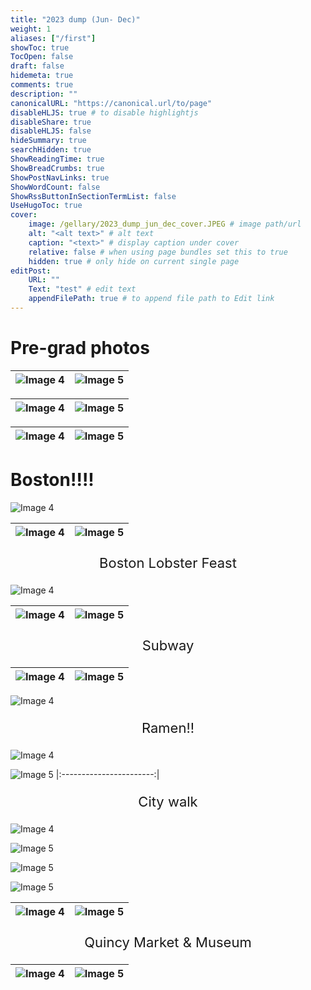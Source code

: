 ```yaml
---
title: "2023 dump (Jun- Dec)"
weight: 1
aliases: ["/first"]
showToc: true
TocOpen: false
draft: false
hidemeta: true
comments: true
description: ""
canonicalURL: "https://canonical.url/to/page"
disableHLJS: true # to disable highlightjs
disableShare: true
disableHLJS: false
hideSummary: true
searchHidden: true
ShowReadingTime: true
ShowBreadCrumbs: true
ShowPostNavLinks: true
ShowWordCount: false
ShowRssButtonInSectionTermList: false
UseHugoToc: true
cover:
    image: /gellary/2023_dump_jun_dec_cover.JPEG # image path/url
    alt: "<alt text>" # alt text
    caption: "<text>" # display caption under cover
    relative: false # when using page bundles set this to true
    hidden: true # only hide on current single page
editPost:
    URL: ""
    Text: "test" # edit text
    appendFilePath: true # to append file path to Edit link
---
```


# Pre-grad photos

| ![Image 4](/gellary/2023_dump_jun_dec/Grad_(5).JPEG) | ![Image 5](/gellary/2023_dump_jun_dec/Grad_(6).JPEG) |
|:-----------------------:|:-----------------------:|



| ![Image 4](/gellary/2023_dump_jun_dec/Grad_(1).JPEG) | ![Image 5](/gellary/2023_dump_jun_dec/Grad_(3).JPEG) |
|:-----------------------:|:-----------------------:|


| ![Image 4](/gellary/2023_dump_jun_dec/Grad_(2).JPEG) | ![Image 5](/gellary/2023_dump_jun_dec/Grad_(8).JPEG) |
|:-----------------------:|:-----------------------:|



# Boston!!!!


![Image 4](/gellary/2023_dump_jun_dec/boston_(1).JPEG) 



| ![Image 4](/gellary/2023_dump_jun_dec/boston_(21).JPEG) | ![Image 5](/gellary/2023_dump_jun_dec/boston_(20).JPEG) |
|:-----------------------:|:-----------------------:|



<p align="center" style="font-size: 22px;">Boston Lobster Feast</p>


![Image 4](/gellary/2023_dump_jun_dec/boston_(3).JPEG) 

| ![Image 4](/gellary/2023_dump_jun_dec/boston_(4).JPEG) | ![Image 5](/gellary/2023_dump_jun_dec/boston_(5).JPEG) |
|:-----------------------:|:-----------------------:|



<p align="center" style="font-size: 22px;">Subway</p>

| ![Image 4](/gellary/2023_dump_jun_dec/boston_(18).JPEG) | ![Image 5](/gellary/2023_dump_jun_dec/boston_(17).JPEG) |
|:-----------------------:|:-----------------------:|

![Image 4](/gellary/2023_dump_jun_dec/boston_(16).JPEG) 


<p align="center" style="font-size: 22px;">Ramen!!</p>


![Image 4](/gellary/2023_dump_jun_dec/boston_(14).JPEG)

![Image 5](/gellary/2023_dump_jun_dec/boston_(15).JPEG)
|:-----------------------:|

<p align="center" style="font-size: 22px;">City walk</p>

![Image 4](/gellary/2023_dump_jun_dec/boston_(13).JPEG)

![Image 5](/gellary/2023_dump_jun_dec/boston_(12).JPEG)

![Image 5](/gellary/2023_dump_jun_dec/boston_(10).JPEG)

![Image 5](/gellary/2023_dump_jun_dec/boston_(2).JPEG)

![Image 4](/gellary/2023_dump_jun_dec/boston_(9).JPEG) | ![Image 5](/gellary/2023_dump_jun_dec/boston_(8).JPEG) 
|:-----------------------:|:-----------------------:|

<p align="center" style="font-size: 22px;">Quincy Market & Museum</p>


![Image 4](/gellary/2023_dump_jun_dec/boston_(7).JPEG) | ![Image 5](/gellary/2023_dump_jun_dec/boston_(6).JPEG) 
|:-----------------------:|:-----------------------:|